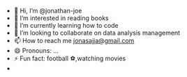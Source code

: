 - 👋 Hi, I’m @jonathan-joe
- 👀 I’m interested in  reading books
- 🌱 I’m currently learning how to code
- 💞️ I’m looking to collaborate on data analysis management 
- 📫 How to reach me jonasajja@gmail.com
- 😄 Pronouns: ...
- ⚡ Fun fact: football ⚽,watching movies
- 

<!---
jonathan-joe/jonathan-joe is a ✨ special ✨ repository because its `README.md` (this file) appears on your GitHub profile.
You can click the Preview link to take a look at your changes.
--->
